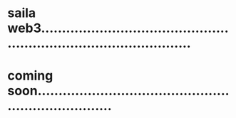 # saila web3.........................................................................................
# coming soon.......................................................................

